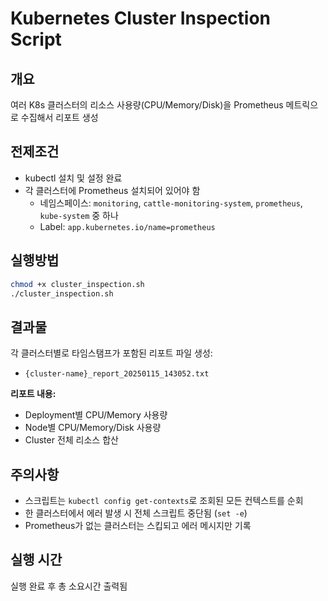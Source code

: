 # Kubernetes Cluster Inspection Script
## 개요
여러 K8s 클러스터의 리소스 사용량(CPU/Memory/Disk)을 Prometheus 메트릭으로 수집해서 리포트 생성

## 전제조건
- kubectl 설치 및 설정 완료
- 각 클러스터에 Prometheus 설치되어 있어야 함
  - 네임스페이스: `monitoring`, `cattle-monitoring-system`, `prometheus`, `kube-system` 중 하나
  - Label: `app.kubernetes.io/name=prometheus`

## 실행방법
```bash
chmod +x cluster_inspection.sh
./cluster_inspection.sh
```

## 결과물
각 클러스터별로 타임스탬프가 포함된 리포트 파일 생성:
- `{cluster-name}_report_20250115_143052.txt`

**리포트 내용:**
- Deployment별 CPU/Memory 사용량
- Node별 CPU/Memory/Disk 사용량
- Cluster 전체 리소스 합산

## 주의사항
- 스크립트는 `kubectl config get-contexts`로 조회된 모든 컨텍스트를 순회
- 한 클러스터에서 에러 발생 시 전체 스크립트 중단됨 (`set -e`)
- Prometheus가 없는 클러스터는 스킵되고 에러 메시지만 기록

## 실행 시간
실행 완료 후 총 소요시간 출력됨